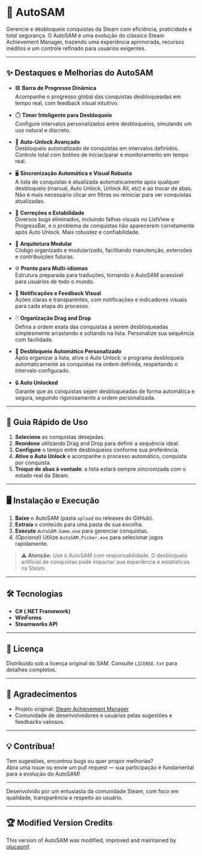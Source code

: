 # 🚀 AutoSAM

Gerencie e desbloqueie conquistas da Steam com eficiência, praticidade e total segurança. O AutoSAM é uma evolução do clássico Steam Achievement Manager, trazendo uma experiência aprimorada, recursos inéditos e um controle refinado para usuários exigentes.

---

## ✨ Destaques e Melhorias do AutoSAM

- 🟩 **Barra de Progresso Dinâmica**  
  Acompanhe o progresso global das conquistas desbloqueadas em tempo real, com feedback visual intuitivo.

- ⏱️ **Timer Inteligente para Desbloqueio**  
  Configure intervalos personalizados entre desbloqueios, simulando um uso natural e discreto.

- 🔄 **Auto-Unlock Avançado**  
  Desbloqueio automatizado de conquistas em intervalos definidos. Controle total com botões de iniciar/parar e monitoramento em tempo real.

- 🖥️ **Sincronização Automática e Visual Robusta**  
  A lista de conquistas é atualizada automaticamente após qualquer desbloqueio (manual, Auto Unlock, Unlock All, etc) e ao trocar de abas. Não é mais necessário clicar em filtros ou reiniciar para ver conquistas atualizadas.

- 🐞 **Correções e Estabilidade**  
  Diversos bugs eliminados, incluindo falhas visuais no ListView e ProgressBar, e o problema de conquistas não aparecerem corretamente após Auto Unlock. Mais robustez e confiabilidade.

- 🧩 **Arquitetura Modular**  
  Código organizado e modularizado, facilitando manutenção, extensões e contribuições futuras.

- 🌐 **Pronto para Multi-idiomas**  
  Estrutura preparada para traduções, tornando o AutoSAM acessível para usuários de todo o mundo.

- 🔔 **Notificações e Feedback Visual**  
  Ações claras e transparentes, com notificações e indicadores visuais para cada etapa do processo.

- 🖱️ **Organização Drag and Drop**  
  Defina a ordem exata das conquistas a serem desbloqueadas simplesmente arrastando e soltando na lista. Personalize sua sequência com facilidade.

- 🤖 **Desbloqueio Automático Personalizado**  
  Após organizar a lista, ative o Auto Unlock: o programa desbloqueia automaticamente as conquistas na ordem definida, respeitando o intervalo configurado.

- 🔒 **Auto Unlocked**  
  Garante que as conquistas sejam desbloqueadas de forma automática e segura, seguindo rigorosamente a ordem personalizada.

---

## 🚦 Guia Rápido de Uso

1. **Selecione** as conquistas desejadas.
2. **Reordene** utilizando Drag and Drop para definir a sequência ideal.
3. **Configure** o tempo entre desbloqueios conforme sua preferência.
4. **Ative o Auto Unlock** e acompanhe o processo automático, conquista por conquista.
5. **Troque de abas à vontade**: a lista estará sempre sincronizada com o estado real da Steam.

---

## 🖥️ Instalação e Execução

1. **Baixe** o AutoSAM (pasta `upload` ou releases do GitHub).
2. **Extraia** o conteúdo para uma pasta de sua escolha.
3. **Execute** `AutoSAM.Game.exe` para gerenciar conquistas.
4. *(Opcional)* Utilize `AutoSAM.Picker.exe` para selecionar jogos rapidamente.

> ⚠️ **Atenção:** Use o AutoSAM com responsabilidade. O desbloqueio artificial de conquistas pode impactar sua experiência e estatísticas na Steam.

---

## 🛠️ Tecnologias

- **C# (.NET Framework)**
- **WinForms**
- **Steamworks API**

---

## 📄 Licença

Distribuído sob a licença original do SAM. Consulte `LICENSE.txt` para detalhes completos.

---

## 🙏 Agradecimentos

- Projeto original: [Steam Achievement Manager](https://github.com/gibbed/SteamAchievementManager)
- Comunidade de desenvolvedores e usuários pelas sugestões e feedbacks valiosos.

---

## 💡 Contribua!

Tem sugestões, encontrou bugs ou quer propor melhorias?  
Abra uma issue ou envie um pull request — sua participação é fundamental para a evolução do AutoSAM!

---

Desenvolvido por um entusiasta da comunidade Steam, com foco em qualidade, transparência e respeito ao usuário.

---

## 🏆 Modified Version Credits

This version of AutoSAM was modified, improved and maintained by [olucasmf](https://github.com/olucasmf).